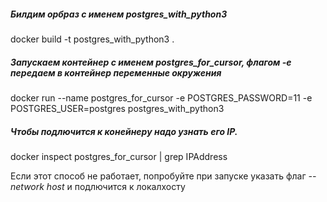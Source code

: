 
##### Билдим орбраз с именем postgres_with_python3
docker build -t postgres_with_python3 .

##### Запускаем контейнер с именем postgres_for_cursor, флагом -e передаем в контейнер переменные окружения
docker run --name postgres_for_cursor  -e POSTGRES_PASSWORD=11 -e POSTGRES_USER=postgres postgres_with_python3

##### Чтобы подлючится к конейнеру надо узнать его IP. 
docker inspect postgres_for_cursor | grep IPAddress

Если этот способ не работает, попробуйте при запуске указать флаг *--network host* и подлючится к локалхосту